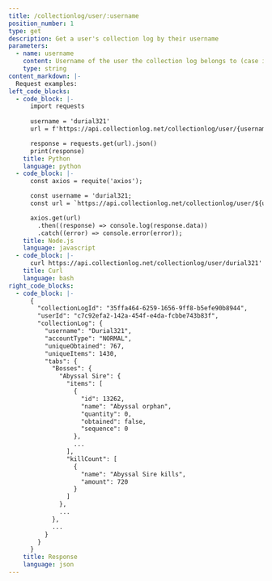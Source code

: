 ```yaml
---
title: /collectionlog/user/:username
position_number: 1
type: get
description: Get a user's collection log by their username
parameters:
  - name: username
    content: Username of the user the collection log belongs to (case insensitive)
    type: string
content_markdown: |-
  Request examples:
left_code_blocks:
  - code_block: |-
      import requests
      
      username = 'durial321'
      url = f'https://api.collectionlog.net/collectionlog/user/{username}'

      response = requests.get(url).json()
      print(response)
    title: Python
    language: python
  - code_block: |-
      const axios = requite('axios');

      const username = 'durial321;
      const url = `https://api.collectionlog.net/collectionlog/user/${username}`

      axios.get(url)
        .then((response) => console.log(response.data))
        .catch((error) => console.error(error));
    title: Node.js
    language: javascript
  - code_block: |-
      curl https://api.collectionlog.net/collectionlog/user/durial321'
    title: Curl
    language: bash
right_code_blocks:
  - code_block: |-
      {
        "collectionLogId": "35ffa464-6259-1656-9ff8-b5efe90b8944",
        "userId": "c7c92efa2-142a-454f-e4da-fcbbe743b83f",
        "collectionLog": {
          "username": "Durial321",
          "accountType": "NORMAL",
          "uniqueObtained": 767,
          "uniqueItems": 1430,
          "tabs": {
            "Bosses": {
              "Abyssal Sire": {
                "items": [
                  {
                    "id": 13262,
                    "name": "Abyssal orphan",
                    "quantity": 0,
                    "obtained": false,
                    "sequence": 0
                  },
                  ...
                ],
                "killCount": [
                  {
                    "name": "Abyssal Sire kills",
                    "amount": 720
                  }
                ]
              },
              ...
            },
            ...
          }
        }
      }
    title: Response
    language: json
---
```



